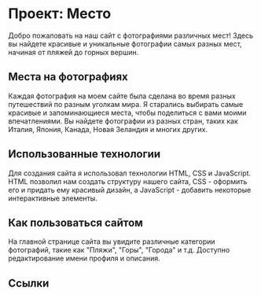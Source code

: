 # Проект: Место

Добро пожаловать на наш сайт с фотографиями различных мест! Здесь вы найдете красивые и уникальные фотографии самых разных мест, начиная от пляжей до горных вершин. 

## Места на фотографиях

Каждая фотография на моем сайте была сделана во время разных путешествий по разным уголкам мира. Я старались выбирать самые красивые и запоминающиеся места, чтобы поделиться с вами моими впечатлениями. Вы найдете фотографии из разных стран, таких как Италия, Япония, Канада, Новая Зеландия и многих других.

## Использованные технологии

Для создания сайта я использовал технологии HTML, CSS и JavaScript. HTML позволил нам создать структуру нашего сайта, CSS - оформить его и придать ему красивый дизайн, а JavaScript - добавить некоторые интерактивные элементы.

## Как пользоваться сайтом

На главной странице сайта вы увидите различные категории фотографий, такие как "Пляжи", "Горы", "Города" и т.д. Доступно редактирование имени профиля и описания.

## Ссылки

